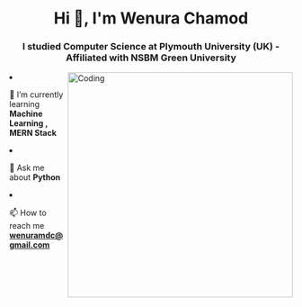 <h1 align="center">Hi 👋,  I'm Wenura Chamod</h1>
<h3 align="center">I studied Computer Science at Plymouth University (UK) - Affiliated with NSBM Green University
</h3>
<img align="right" alt="Coding" width="400" src="https://cdn.dribbble.com/users/1162077/screenshots/3848914/programmer.gif")

- 🌱 I’m currently learning **Machine Learning , MERN Stack**

- 💬 Ask me about **Python**

- 📫 How to reach me **wenuramdc@gmail.com**

